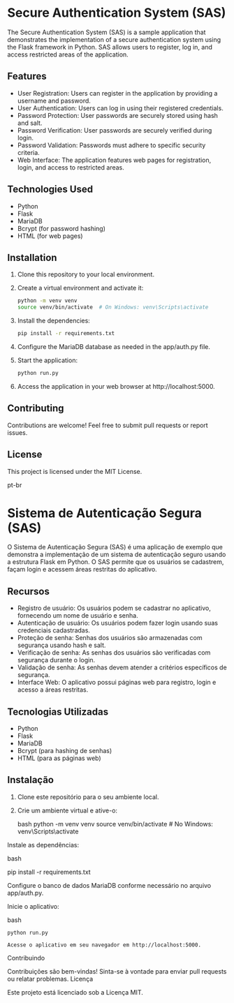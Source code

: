 # Secure Authentication System (SAS)

The Secure Authentication System (SAS) is a sample application that demonstrates the implementation of a secure authentication system using the Flask framework in Python. SAS allows users to register, log in, and access restricted areas of the application.

## Features

- User Registration: Users can register in the application by providing a username and password.
- User Authentication: Users can log in using their registered credentials.
- Password Protection: User passwords are securely stored using hash and salt.
- Password Verification: User passwords are securely verified during login.
- Password Validation: Passwords must adhere to specific security criteria.
- Web Interface: The application features web pages for registration, login, and access to restricted areas.

## Technologies Used

- Python
- Flask
- MariaDB
- Bcrypt (for password hashing)
- HTML (for web pages)

## Installation

1. Clone this repository to your local environment.
2. Create a virtual environment and activate it:

   ```bash
   python -m venv venv
   source venv/bin/activate  # On Windows: venv\Scripts\activate
   ```

3. Install the dependencies:

   ```bash
   pip install -r requirements.txt
   ```

4. Configure the MariaDB database as needed in the app/auth.py file.

5. Start the application:

   ```bash
   python run.py
   ```

6. Access the application in your web browser at http://localhost:5000.

## Contributing

Contributions are welcome! Feel free to submit pull requests or report issues.

## License

This project is licensed under the MIT License.

pt-br
# Sistema de Autenticação Segura (SAS)

O Sistema de Autenticação Segura (SAS) é uma aplicação de exemplo que demonstra a implementação de um sistema de autenticação seguro usando a estrutura Flask em Python. O SAS permite que os usuários se cadastrem, façam login e acessem áreas restritas do aplicativo.

## Recursos

- Registro de usuário: Os usuários podem se cadastrar no aplicativo, fornecendo um nome de usuário e senha.
- Autenticação de usuário: Os usuários podem fazer login usando suas credenciais cadastradas.
- Proteção de senha: Senhas dos usuários são armazenadas com segurança usando hash e salt.
- Verificação de senha: As senhas dos usuários são verificadas com segurança durante o login.
- Validação de senha: As senhas devem atender a critérios específicos de segurança.
- Interface Web: O aplicativo possui páginas web para registro, login e acesso a áreas restritas.

## Tecnologias Utilizadas

- Python
- Flask
- MariaDB
- Bcrypt (para hashing de senhas)
- HTML (para as páginas web)

## Instalação

1. Clone este repositório para o seu ambiente local.
2. Crie um ambiente virtual e ative-o:

   bash
   python -m venv venv
   source venv/bin/activate  # No Windows: venv\Scripts\activate

Instale as dependências:

bash

pip install -r requirements.txt

Configure o banco de dados MariaDB conforme necessário no arquivo app/auth.py.

Inicie o aplicativo:

bash

    python run.py

    Acesse o aplicativo em seu navegador em http://localhost:5000.

Contribuindo

Contribuições são bem-vindas! Sinta-se à vontade para enviar pull requests ou relatar problemas.
Licença

Este projeto está licenciado sob a Licença MIT.
